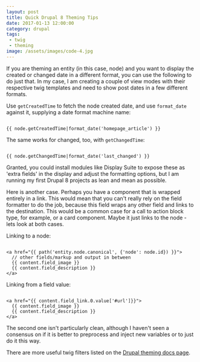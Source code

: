 ```yaml
---
layout: post
title: Quick Drupal 8 Theming Tips
date: 2017-01-13 12:00:00
category: drupal
tags:
 - twig
 - theming
image: /assets/images/code-4.jpg
---
```


If you are theming an entity (in this case, node) and you want to display the created or changed date in a different format, you can use the following to do just that. In my case, I am creating a couple of view modes with their respective twig templates and need to show post dates in a few different formats.

Use `getCreatedTime` to fetch the node created date, and use `format_date` against it, supplying a date format machine name:

<pre class="language-twig"><code class="language-twig">
&#123;&#123; node.getCreatedTime|format_date('homepage_article') &#125;&#125;
</code></pre>

The same works for changed, too, with `getChangedTime`:

<pre class="language-twig"><code class="language-twig">
&#123;&#123; node.getChangedTime|format_date('last_changed') &#125;&#125;
</code></pre>

Granted, you could install modules like Display Suite to expose these as 'extra fields' in the display and adjust the formatting options, but I am running my first Drupal 8 projects as lean and mean as possible.

Here is another case. Perhaps you have a component that is wrapped entirely in a link. This would mean that you can't really rely on the field formatter to do the job, because this field wraps any other field and links to the destination. This would be a common case for a call to action block type, for example, or a card component. Maybe it just links to the node - lets look at both cases.

Linking to a node:

<pre class="language-twig"><code class="language-twig">
&lt;a href="&#123;&#123; path('entity.node.canonical', &#123;'node': node.id&#125;) &#125;&#125;"&gt;
  // other fields/markup and output in between
  &#123;&#123; content.field_image &#125;&#125;
  &#123;&#123; content.field_description &#125;&#125;
&lt;/a&gt;
</code></pre>

Linking from a field value:

<pre class="language-twig"><code class="language-twig">
&lt;a href="&#123;&#123; content.field_link.0.value['#url']&#125;&#125;"&gt;
  &#123;&#123; content.field_image &#125;&#125;
  &#123;&#123; content.field_description &#125;&#125;
&lt;/a&gt;
</code></pre>

The second one isn't particularly clean, although I haven't seen a consensus on if it is better to preprocess and inject new variables or to just do it this way.

There are more useful twig filters listed on the <a href="https://www.drupal.org/docs/8/theming/twig/filters-modifying-variables-in-twig-templates" target="_blank">Drupal theming docs page</a>.
